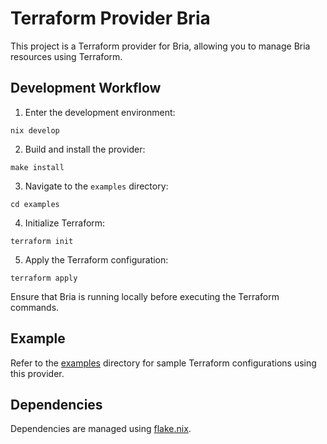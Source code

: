 # Terraform Provider Bria

This project is a Terraform provider for Bria, allowing you to manage Bria resources using Terraform.

## Development Workflow

1. Enter the development environment:
```
nix develop
```

2. Build and install the provider:
```
make install
```

3. Navigate to the `examples` directory:
```
cd examples
```

4. Initialize Terraform:
```
terraform init
```

5. Apply the Terraform configuration:
```
terraform apply
```

Ensure that Bria is running locally before executing the Terraform commands.

## Example

Refer to the [examples](./examples) directory for sample Terraform configurations using this provider.

## Dependencies

Dependencies are managed using [flake.nix](./flake.nix).
